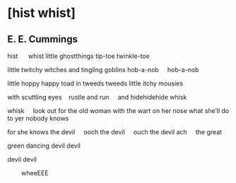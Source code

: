# [hist whist]
## E. E. Cummings
hist      whist
little ghostthings
tip-toe
twinkle-toe

little twitchy
witches and tingling
goblins
hob-a-nob     hob-a-nob

little hoppy happy
toad in tweeds
tweeds
little itchy mousies

with scuttling
eyes    rustle and run     and
hidehidehide
whisk

whisk     look out for the old woman
with the wart on her nose
what she’ll do to yer
nobody knows

for she knows the devil     ooch
the devil     ouch
the devil
ach     the great

green
dancing
devil
devil

devil
devil

        wheeEEE